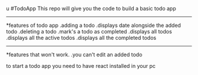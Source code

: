 u #TodoApp
This repo will give you the code to build a basic todo app

------------------------------------------------------------------------
*features of todo app
.adding a todo
.displays date alongside the added todo
.deleting a todo
.mark's a todo as completed
.displays all todos
.displays all the active todos
.displays all the completed todos
__________________________________________________________________________
*features that won't work.
.you can't edit an added todo

to start  a todo app you need to have react installed in your pc
